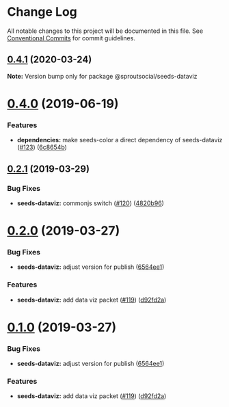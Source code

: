 # Change Log

All notable changes to this project will be documented in this file.
See [Conventional Commits](https://conventionalcommits.org) for commit guidelines.

## [0.4.1](https://github.com/sproutsocial/seeds-packets/compare/@sproutsocial/seeds-dataviz@0.4.0...@sproutsocial/seeds-dataviz@0.4.1) (2020-03-24)

**Note:** Version bump only for package @sproutsocial/seeds-dataviz





# [0.4.0](https://github.com/sproutsocial/seeds/compare/@sproutsocial/seeds-dataviz@0.2.1...@sproutsocial/seeds-dataviz@0.4.0) (2019-06-19)


### Features

* **dependencies:** make seeds-color a direct dependency of seeds-dataviz ([#123](https://github.com/sproutsocial/seeds/issues/123)) ([6c8654b](https://github.com/sproutsocial/seeds/commit/6c8654b))





## [0.2.1](https://github.com/sproutsocial/seeds/compare/@sproutsocial/seeds-dataviz@0.2.0...@sproutsocial/seeds-dataviz@0.2.1) (2019-03-29)


### Bug Fixes

* **seeds-dataviz:** commonjs switch ([#120](https://github.com/sproutsocial/seeds/issues/120)) ([4820b96](https://github.com/sproutsocial/seeds/commit/4820b96))





# [0.2.0](https://github.com/sproutsocial/seeds/compare/@sproutsocial/seeds-dataviz@0.1.0...@sproutsocial/seeds-dataviz@0.2.0) (2019-03-27)


### Bug Fixes

* **seeds-dataviz:** adjust version for publish ([6564ee1](https://github.com/sproutsocial/seeds/commit/6564ee1))


### Features

* **seeds-dataviz:** add data viz packet ([#119](https://github.com/sproutsocial/seeds/issues/119)) ([d92fd2a](https://github.com/sproutsocial/seeds/commit/d92fd2a))





# [0.1.0](https://github.com/sproutsocial/seeds/compare/@sproutsocial/seeds-dataviz@0.1.0...@sproutsocial/seeds-dataviz@0.1.0) (2019-03-27)


### Bug Fixes

* **seeds-dataviz:** adjust version for publish ([6564ee1](https://github.com/sproutsocial/seeds/commit/6564ee1))


### Features

* **seeds-dataviz:** add data viz packet ([#119](https://github.com/sproutsocial/seeds/issues/119)) ([d92fd2a](https://github.com/sproutsocial/seeds/commit/d92fd2a))
